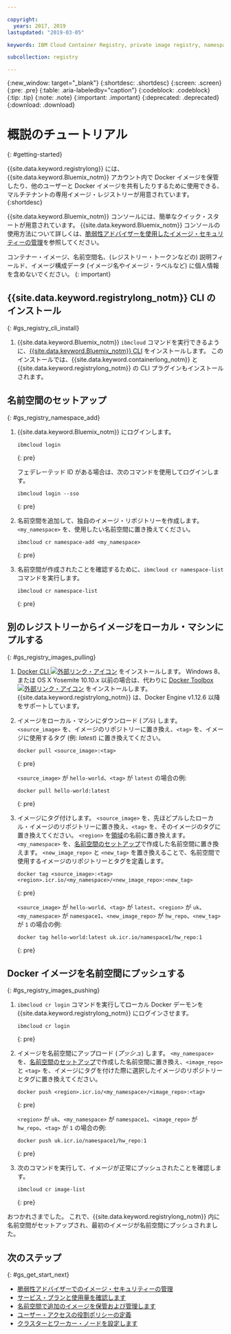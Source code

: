 ```yaml
---

copyright:
  years: 2017, 2019
lastupdated: "2019-03-05"

keywords: IBM Cloud Container Registry, private image registry, namespaces, image security, cli, namespaces, tutorial, Docker, images, registry

subcollection: registry

---
```


{:new_window: target="_blank"}
{:shortdesc: .shortdesc}
{:screen: .screen}
{:pre: .pre}
{:table: .aria-labeledby="caption"}
{:codeblock: .codeblock}
{:tip: .tip}
{:note: .note}
{:important: .important}
{:deprecated: .deprecated}
{:download: .download}

# 概説のチュートリアル
{: #getting-started}

{{site.data.keyword.registrylong}} には、{{site.data.keyword.Bluemix_notm}} アカウント内で Docker イメージを保管したり、他のユーザーと Docker イメージを共有したりするために使用できる、マルチテナントの専用イメージ・レジストリーが用意されています。
{:shortdesc}

{{site.data.keyword.Bluemix_notm}} コンソールには、簡単なクイック・スタートが用意されています。 {{site.data.keyword.Bluemix_notm}} コンソールの使用方法について詳しくは、[脆弱性アドバイザーを使用したイメージ・セキュリティーの管理](/docs/services/va?topic=va-va_index)を参照してください。

コンテナー・イメージ、名前空間名、(レジストリー・トークンなどの) 説明フィールド、イメージ構成データ (イメージ名やイメージ・ラベルなど) に個人情報を含めないでください。
{: important}

## {{site.data.keyword.registrylong_notm}} CLI のインストール
{: #gs_registry_cli_install}

1. {{site.data.keyword.Bluemix_notm}} `ibmcloud` コマンドを実行できるように、[{{site.data.keyword.Bluemix_notm}} CLI](/docs/cli?topic=cloud-cli-ibmcloud-cli#ibmcloud-cli) をインストールします。 このインストールでは、{{site.data.keyword.containerlong_notm}} と {{site.data.keyword.registrylong_notm}} の CLI プラグインもインストールされます。

## 名前空間のセットアップ
{: #gs_registry_namespace_add}

1. {{site.data.keyword.Bluemix_notm}} にログインします。

   ```
   ibmcloud login
   ```
   {: pre}

   フェデレーテッド ID がある場合は、次のコマンドを使用してログインします。

   ```
   ibmcloud login --sso
   ```
   {: pre}

2. 名前空間を追加して、独自のイメージ・リポジトリーを作成します。 `<my_namespace>` を、使用したい名前空間に置き換えてください。

   ```
   ibmcloud cr namespace-add <my_namespace>
   ```
   {: pre}

3. 名前空間が作成されたことを確認するために、`ibmcloud cr namespace-list` コマンドを実行します。

   ```
   ibmcloud cr namespace-list
   ```
   {: pre}

## 別のレジストリーからイメージをローカル・マシンにプルする
{: #gs_registry_images_pulling}

1. [Docker CLI ![外部リンク・アイコン](../../icons/launch-glyph.svg "外部リンク・アイコン")](https://www.docker.com/community-edition#/download) をインストールします。 Windows 8、または OS X Yosemite 10.10.x 以前の場合は、代わりに [Docker Toolbox ![外部リンク・アイコン](../../icons/launch-glyph.svg "外部リンク・アイコン")](https://docs.docker.com/toolbox/) をインストールします。 {{site.data.keyword.registrylong_notm}} は、Docker Engine v1.12.6 以降をサポートしています。

2. イメージをローカル・マシンにダウンロード (_プル_) します。 `<source_image>` を、イメージのリポジトリーに置き換え、`<tag>` を、イメージに使用するタグ (例: _latest_) に置き換えてください。

   ```
   docker pull <source_image>:<tag>
   ```
   {: pre}

   `<source_image>` が `hello-world`、`<tag>` が `latest` の場合の例:

   ```
   docker pull hello-world:latest
   ```
   {: pre}

3. イメージにタグ付けします。 `<source_image>` を、先ほどプルしたローカル・イメージのリポジトリーに置き換え、`<tag>` を、そのイメージのタグに置き換えてください。 `<region>` を[領域](/docs/services/Registry?topic=registry-registry_overview#registry_regions)の名前に置き換えます。 `<my_namespace>` を、[名前空間のセットアップ](/docs/services/Registry?topic=registry-index#registry_namespace_add)で作成した名前空間に置き換えます。 `<new_image_repo>` と `<new_tag>` を置き換えることで、名前空間で使用するイメージのリポジトリーとタグを定義します。

   ```
   docker tag <source_image>:<tag> <region>.icr.io/<my_namespace>/<new_image_repo>:<new_tag>
   ```
   {: pre}

   `<source_image>` が `hello-world`、`<tag>` が `latest`、`<region>` が `uk`、`<my_namespace>` が `namespace1`、`<new_image_repo>` が `hw_repo`、`<new_tag>` が `1` の場合の例:

   ```
   docker tag hello-world:latest uk.icr.io/namespace1/hw_repo:1
   ```
   {: pre}

## Docker イメージを名前空間にプッシュする
{: #gs_registry_images_pushing}

1. `ibmcloud cr login` コマンドを実行してローカル Docker デーモンを {{site.data.keyword.registrylong_notm}} にログインさせます。

   ```
   ibmcloud cr login
   ```
   {: pre}

2. イメージを名前空間にアップロード (_プッシュ_) します。 `<my_namespace>` を、[名前空間のセットアップ](/docs/services/Registry?topic=registry-index#registry_namespace_add)で作成した名前空間に置き換え、`<image_repo>` と `<tag>` を、イメージにタグを付けた際に選択したイメージのリポジトリーとタグに置き換えてください。

   ```
   docker push <region>.icr.io/<my_namespace>/<image_repo>:<tag>
   ```
   {: pre}
   
   `<region>` が `uk`、`<my_namespace>` が `namespace1`、`<image_repo>` が `hw_repo`、`<tag>` が `1` の場合の例:

   ```
   docker push uk.icr.io/namespace1/hw_repo:1
   ```
   {: pre}

3. 次のコマンドを実行して、イメージが正常にプッシュされたことを確認します。

   ```
   ibmcloud cr image-list
   ```
   {: pre}

おつかれさまでした。 これで、{{site.data.keyword.registrylong_notm}} 内に名前空間がセットアップされ、最初のイメージが名前空間にプッシュされました。

## 次のステップ
{: #gs_get_start_next}

- [脆弱性アドバイザーでのイメージ・セキュリティーの管理](/docs/services/va?topic=va-va_index)
- [サービス・プランと使用量を確認します](/docs/services/Registry?topic=registry-registry_overview#registry_plans)
- [名前空間で追加のイメージを保管および管理します](/docs/services/Registry?topic=registry-registry_images_)
- [ユーザー・アクセスの役割ポリシーの定義](/docs/services/Registry?topic=registry-user#user)
- [クラスターとワーカー・ノードを設定します](/docs/containers?topic=containers-clusters#clusters)
